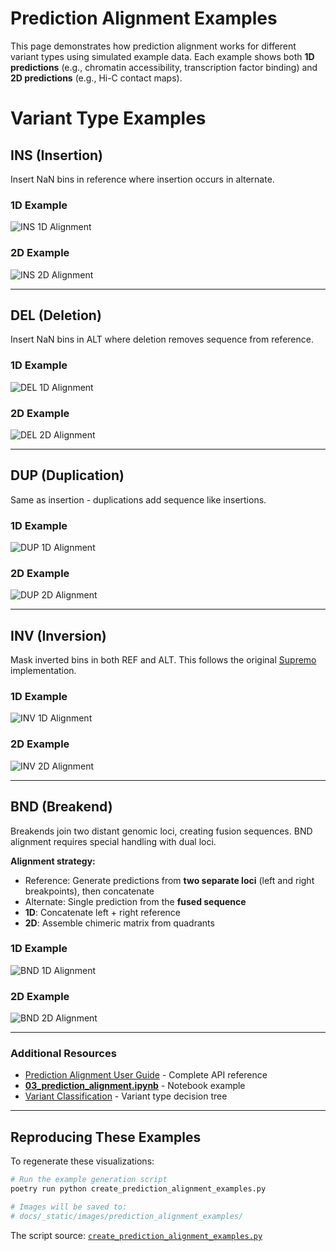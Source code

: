 # Prediction Alignment Examples

This page demonstrates how prediction alignment works for different variant types using simulated example data. Each example shows both **1D predictions** (e.g., chromatin accessibility, transcription factor binding) and **2D predictions** (e.g., Hi-C contact maps).

# Variant Type Examples

## INS (Insertion)

Insert NaN bins in reference where insertion occurs in alternate.

### 1D Example

![INS 1D Alignment](../_static/images/prediction_alignment_examples/ins_1d_alignment.png)



### 2D Example

![INS 2D Alignment](../_static/images/prediction_alignment_examples/ins_2d_alignment.png)



---

## DEL (Deletion)

Insert NaN bins in ALT where deletion removes sequence from reference.


### 1D Example

![DEL 1D Alignment](../_static/images/prediction_alignment_examples/del_1d_alignment.png)

### 2D Example

![DEL 2D Alignment](../_static/images/prediction_alignment_examples/del_2d_alignment.png)

---

## DUP (Duplication)

Same as insertion - duplications add sequence like insertions.


### 1D Example

![DUP 1D Alignment](../_static/images/prediction_alignment_examples/dup_1d_alignment.png)


### 2D Example

![DUP 2D Alignment](../_static/images/prediction_alignment_examples/dup_2d_alignment.png)


---

## INV (Inversion)


Mask inverted bins in both REF and ALT. This follows the original [Supremo](https://github.com/ketringjoni/SuPreMo/blob/9799281ec9b4ea5ea03702931e57950903f75424/scripts/get_Akita_scores_utils.py#L543-L577) implementation.


### 1D Example

![INV 1D Alignment](../_static/images/prediction_alignment_examples/inv_1d_alignment.png)


### 2D Example

![INV 2D Alignment](../_static/images/prediction_alignment_examples/inv_2d_alignment.png)


---

## BND (Breakend)

Breakends join two distant genomic loci, creating fusion sequences. BND alignment requires special handling with dual loci.

**Alignment strategy:**
- Reference: Generate predictions from **two separate loci** (left and right breakpoints), then concatenate
- Alternate: Single prediction from the **fused sequence**
- **1D**: Concatenate left + right reference 
- **2D**: Assemble chimeric matrix from quadrants 

### 1D Example

![BND 1D Alignment](../_static/images/prediction_alignment_examples/bnd_1d_alignment.png)

### 2D Example

![BND 2D Alignment](../_static/images/prediction_alignment_examples/bnd_2d_alignment.png)

---




### Additional Resources
- [Prediction Alignment User Guide](prediction_alignment.md) - Complete API reference
- **[03_prediction_alignment.ipynb](../notebooks/03_prediction_alignment.ipynb)** - Notebook example
- [Variant Classification](../_static/images/variant_classification.png) - Variant type decision tree

---

## Reproducing These Examples

To regenerate these visualizations:

```bash
# Run the example generation script
poetry run python create_prediction_alignment_examples.py

# Images will be saved to:
# docs/_static/images/prediction_alignment_examples/
```

The script source: [`create_prediction_alignment_examples.py`](../../create_prediction_alignment_examples.py)
